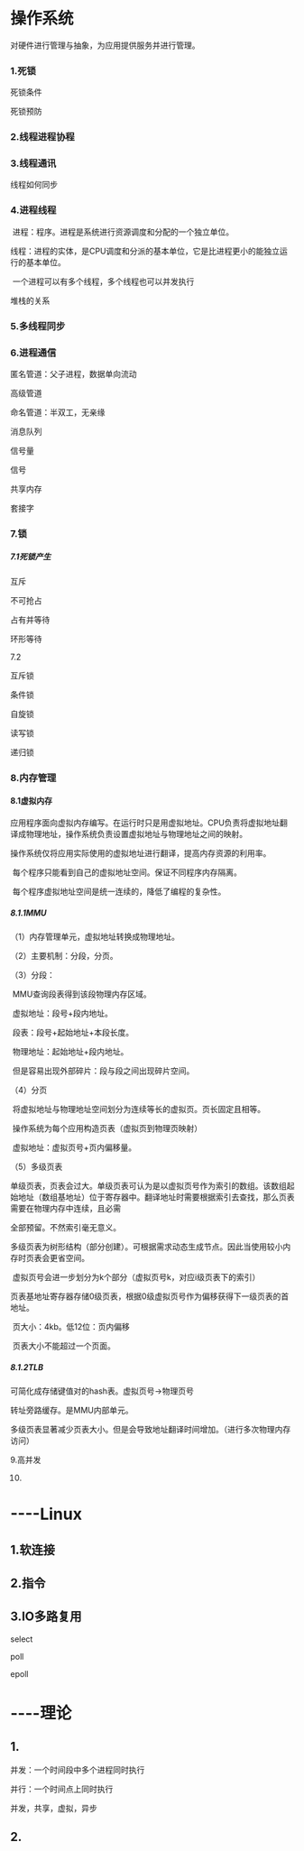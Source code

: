 # 操作系统

对硬件进行管理与抽象，为应用提供服务并进行管理。

### 1.死锁

死锁条件

死锁预防

### 2.线程进程协程

### 3.线程通讯

线程如何同步

### 4.进程线程

​	进程：程序。进程是系统进行资源调度和分配的一个独立单位。

​	线程：进程的实体，是CPU调度和分派的基本单位，它是比进程更小的能独立运行的基本单位。

​	一个进程可以有多个线程，多个线程也可以并发执行 

堆栈的关系

### 5.多线程同步

### 6.进程通信

匿名管道：父子进程，数据单向流动

高级管道

命名管道：半双工，无亲缘

消息队列

信号量

信号

共享内存

套接字



### 7.锁

##### 7.1死锁产生

互斥

不可抢占

占有并等待

环形等待

7.2





互斥锁

条件锁

自旋锁

读写锁

递归锁



### 8.内存管理

#### 8.1虚拟内存

​	应用程序面向虚拟内存编写。在运行时只是用虚拟地址。CPU负责将虚拟地址翻译成物理地址，操作系统负责设置虚拟地址与物理地址之间的映射。

​	操作系统仅将应用实际使用的虚拟地址进行翻译，提高内存资源的利用率。

​	每个程序只能看到自己的虚拟地址空间。保证不同程序内存隔离。

​	每个程序虚拟地址空间是统一连续的，降低了编程的复杂性。

##### 8.1.1MMU

（1）内存管理单元，虚拟地址转换成物理地址。

（2）主要机制：分段，分页。

（3）分段：

​		MMU查询段表得到该段物理内存区域。

​			虚拟地址：段号+段内地址。

​			段表：段号+起始地址+本段长度。

​			物理地址：起始地址+段内地址。

​		但是容易出现外部碎片：段与段之间出现碎片空间。

（4）分页

​	将虚拟地址与物理地址空间划分为连续等长的虚拟页。页长固定且相等。

​	操作系统为每个应用构造页表（虚拟页到物理页映射）

​	虚拟地址：虚拟页号+页内偏移量。

（5）多级页表

​	单级页表，页表会过大。单级页表可认为是以虚拟页号作为索引的数组。该数组起始地址（数组基地址）位于寄存器中。翻译地址时需要根据索引去查找，那么页表需要在物理内存中连续，且必需



全部预留。不然索引毫无意义。

​	多级页表为树形结构（部分创建）。可根据需求动态生成节点。因此当使用较小内存时页表会更省空间。

​	虚拟页号会进一步划分为k个部分（虚拟页号k，对应i级页表下的索引）

​	页表基地址寄存器存储0级页表，根据0级虚拟页号作为偏移获得下一级页表的首地址。

​	页大小：4kb。低12位：页内偏移

​	页表大小不能超过一个页面。

##### 8.1.2TLB

可简化成存储键值对的hash表。虚拟页号->物理页号

转址旁路缓存。是MMU内部单元。

多级页表显著减少页表大小。但是会导致地址翻译时间增加。（进行多次物理内存访问）













9.高并发

10.







# ----Linux

## 1.软连接

## 2.指令

## 3.IO多路复用

select

poll

epoll





# ----理论

## 1.

并发：一个时间段中多个进程同时执行

并行：一个时间点上同时执行



并发，共享，虚拟，异步







## 2.





